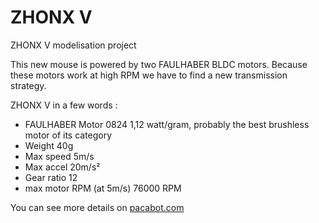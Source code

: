 # ZHONX V
ZHONX V modelisation project

This new mouse is powered by two FAULHABER BLDC motors. Because these motors work at high RPM we have to find a new transmission strategy.

ZHONX V in a few words :
- FAULHABER Motor 0824 1,12 watt/gram, probably the best brushless motor of its category	
- Weight 40g
- Max speed 5m/s
- Max accel 20m/s²
- Gear ratio 12
- max motor RPM (at 5m/s) 76000 RPM

You can see more details on [pacabot.com](http://pacabot.com)
